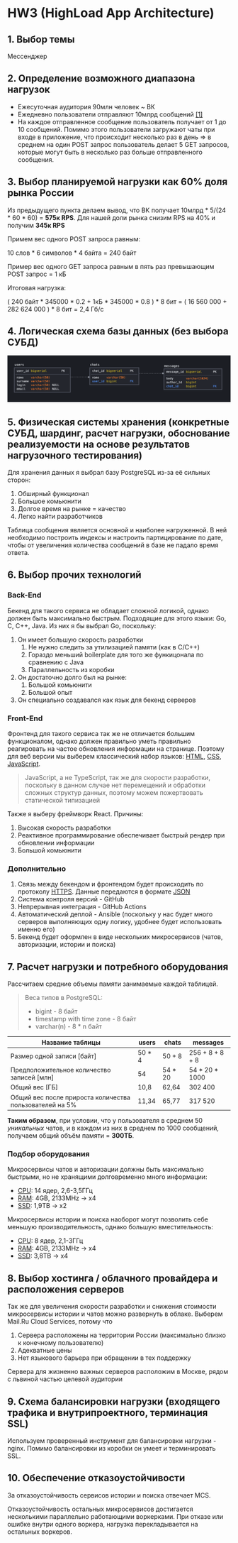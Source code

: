 # HW3 (HighLoad App Architecture)

## 1. Выбор темы
Мессенджер

## 2. Определение возможного диапазона нагрузок
* Ежесуточная аудитория 90млн человек ~ ВК
* Ежедневно пользователи отправляют 10млрд сообщений [[1]](https://iz.ru/872421/2019-04-25/chislo-ezhednevnykh-soobshchenii-vkontakte-vyroslo-do-10-mlrd)
* На каждое отправленное сообщение пользователь получает от 1 до 10 сообщений. Помимо этого пользователи загружают чаты при входе в приложение, что происходит несколько раз в день => в среднем на один POST запрос пользователь делает 5 GET запросов, которые могут быть в несколько раз больше отправленного сообщения.

## 3. Выбор планируемой нагрузки как 60% доля рынка России
Из предыдущего пункта делаем вывод, что ВК получает 10млрд * 5/(24 * 60 * 60) = **575к RPS**. Для нашей доли рынка снизим RPS на 40% и получим **345к RPS**

Примем вес одного POST запроса равным:

10 слов * 6 символов * 4 байта = 240 байт

Пример вес одного GET запроса равным в пять раз превышающим POST запрос = 1 кБ


Итоговая нагрузка:

( 240 байт * 345000 * 0.2 + 1кБ * 345000 * 0.8 ) * 8 бит = ( 16 560 000 + 282 624 000 ) * 8 бит = 2,4 Гб/с

## 4. Логическая схема базы данных (без выбора СУБД)
![db_scheme](images/db_scheme.png)

## 5. Физическая системы хранения (конкретные СУБД, шардинг, расчет нагрузки, обоснование реализуемости на основе результатов нагрузочного тестирования)
Для хранения данных я выбрал базу PostgreSQL из-за её сильных сторон:
1. Обширный функционал
2. Большое комьюнити
3. Долгое время на рынке = качество
4. Легко найти разработчиков

Таблица сообщения является основной и наиболее нагруженной. В ней необходимо построить индексы и настроить партицирование по дате, чтобы от увеличения количества сообщений в базе не падало время ответа.

## 6. Выбор прочих технологий
### Back-End
Бекенд для такого сервиса не обладает сложной логикой, однако должен быть максимально быстрым. Подходящие для этого языки: Go, C, C++, Java. Из них я бы выбрал Go, поскольку:
1. Он имеет большую скорость разработки
    1. Не нужно следить за утилизацией памяти (как в C/C++)
    2. Гораздо меньший boilerplate для того же функицонала по сравнению с Java
    3. Параллельность из коробки
2. Он достаточно долго был на рынке:
    1. Большой комьюнити
    2. Большой опыт
3. Он специально создавался как язык для бекенд серверов

### Front-End
Фронтенд для такого сервиса так же не отличается большим функционалом, однако должен правильно уметь правильно реагировать на частое обновления информации на странице. Поэтому для веб версии мы выберем классический набор языков: [HTML](https://ru.wikipedia.org/wiki/HTML), [CSS](https://ru.wikipedia.org/wiki/CSS), [JavaScript](https://ru.wikipedia.org/wiki/JavaScript). 
> JavaScript, а не TypeScript, так же для скорости разработки, поскольку в данном случае нет перемещений и обработки сложных структур данных, поэтому можем пожертвовать статической типизацией

Также я выберу фреймворк React. Причины:
1. Высокая скорость разработки
2. Реактивное программирование обеспечивает быстрый рендер при обновлении информации
3. Большой комьюнити

### Дополнительно
1. Связь между бекендом и фронтендом будет происходить по протоколу [HTTPS](https://ru.wikipedia.org/wiki/HTTPS). Данные передаются в формате [JSON](https://ru.wikipedia.org/wiki/JSON)
2. Система контроля версий - GitHub
3. Непрерывная интеграция - GitHub Actions
4. Автоматический деплой - Ansible (поскольку у нас будет много серверов выполняющих одну логику, удобнее будет использовать именно его)
5. Бекенд будет оформлен в виде нескольких микросервисов (чатов, авторизации, истории и поиска)

## 7. Расчет нагрузки и потребного оборудования
Рассчитаем средние объемы памяти занимаемые каждой таблицей.

> Веса типов в PostgreSQL:
> * bigint - 8 байт
> * timestamp with time zone - 8 байт
> * varchar(n) - 8 * n байт

| Название таблицы                                        | users  | chats   | messages        |
|---------------------------------------------------------|--------|---------|-----------------|
| Размер одной записи [байт]                              | 50 * 4 | 50 + 8  | 256 + 8 + 8 + 8 |
| Предположительное количество записей [млн]              | 54     | 54 * 20 | 54 * 20 * 1000  |
| Общий вес [ГБ]                                          | 10,8   | 62,64   | 302 400         |
| Общий вес после прироста количества пользователей на 5% | 11,34  | 65,77   | 317 520         |


**Таким образом**, при условии, что у пользователя в среднем 50 *уникальных* чатов, и в каждом из них в среднем по 1000 сообщений, получаем общий объём памяти = **300ТБ**.

### Подбор оборудования
Микросервисы чатов и авторизации должны быть максимально быстрыми, но не хранящими долговременно много информации:
* [CPU](https://www.citilink.ru/catalog/computers_and_notebooks/servers_and_net_equipments/server_cpu/381950/properties/): 14 ядер, 2,6-3,5ГГц
* [RAM](https://www.citilink.ru/catalog/computers_and_notebooks/servers_and_net_equipments/server_memories/994294/): 4GB, 2133MHz -> x4
* [SSD](https://www.citilink.ru/catalog/computers_and_notebooks/hdd/ssd_in/1078055/): 1,9TB -> x2

Микросервисы истории и поиска наоборот могут позволить себе меньшую производительность, однако большую вместительность:
* [CPU](https://www.citilink.ru/catalog/computers_and_notebooks/servers_and_net_equipments/server_cpu/1125580/properties/): 8 ядер, 2,1-3ГГц 
* [RAM](https://www.citilink.ru/catalog/computers_and_notebooks/servers_and_net_equipments/server_memories/994294/): 4GB, 2133MHz -> x4
* [SSD](https://www.citilink.ru/catalog/computers_and_notebooks/hdd/ssd_in/1179581/): 3,8TB -> x4

## 8. Выбор хостинга / облачного провайдера и расположения серверов
Так же для увеличения скорости разработки и снижения стоимости микросервисы истории и чатов можно развернуть в облаке. Выберем Mail.Ru Cloud Services, потому что 
1. Сервера расположены на территории России (максимально близко к конечному пользователю)
2. Адекватные цены
3. Нет языкового барьера при обращении в тех поддержку

Сервера для жизненно важных серверов расположим в Москве, рядом с львиной частью целевой аудитории

## 9. Схема балансировки нагрузки (входящего трафика и внутрипроектного, терминация SSL)
Используем проверенный инструмент для балансировки нагрузки - nginx. Помимо балансировки из коробки он умеет и терминировать SSL.

## 10. Обеспечение отказоустойчивости
За отказоустойчивость сервисов истории и поиска отвечает MCS.

Отказоустойчивость остальных микросервисов достигается несколькими параллельно работающими воркерками. При отказе или ошибке внутри одного воркера, нагрузка перекладывается на остальных воркеров.
